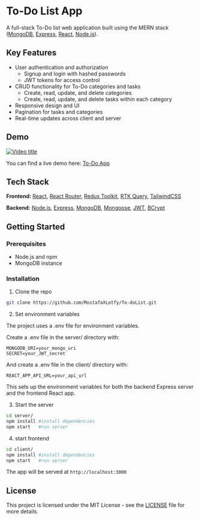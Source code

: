 # To-Do List App

A full-stack To-Do list web application built using the MERN stack ([MongoDB](https://www.mongodb.com/), [Express](https://expressjs.com/), [React](https://reactjs.org/), [Node.js](https://nodejs.org/en/)).

## Key Features

- User authentication and authorization
  - Signup and login with hashed passwords 
  - JWT tokens for access control
- CRUD functionality for To-Do categories and tasks
  - Create, read, update, and delete categories
  - Create, read, update, and delete tasks within each category
- Responsive design and UI
- Pagination for tasks and categories  
- Real-time updates across client and server

## Demo

[![Video title](http://img.youtube.com/vi/ZqOpGIhJKw8/0.jpg)](http://www.youtube.com/watch?v=ZqOpGIhJKw8)

You can find a live demo here: [To-Do App](https://to-do-list-delta-seven.vercel.app/)

## Tech Stack

**Frontend:** [React](https://reactjs.org/), [React Router](https://reactrouter.com/), [Redux Toolkit](https://redux-toolkit.js.org/), [RTK Query](https://redux-toolkit.js.org/rtk-query), [TailwindCSS](https://tailwindcss.com/)

**Backend:** [Node.js](https://nodejs.org/en/), [Express](https://expressjs.com/), [MongoDB](https://www.mongodb.com/), [Mongoose](https://mongoosejs.com/), [JWT](https://www.npmjs.com/package/jsonwebtoken), [BCrypt](https://www.npmjs.com/package/bcrypt)

## Getting Started

### Prerequisites

- Node.js and npm
- MongoDB instance 

### Installation

1. Clone the repo

```bash
git clone https://github.com/MostafaXLotfy/To-doList.git 
```


2. Set environment variables

The project uses a .env file for environment variables.

Create a .env file in the server/ directory with:

```
MONGODB_URI=your_mongo_uri
SECRET=your_JWT_secret
```

And create a .env file in the client/ directory with: 

```  
REACT_APP_API_URL=your_api_url
```

This sets up the environment variables for both the backend Express server and the frontend React app.

3. Start the server

```bash
cd server/
npm install #install dependencies
npm start   #run server
```
4. start frontend 
```bash
cd client/
npm install #install dependencies
npm start   #run server
```

The app will be served at `http://localhost:3000`

## License 

This project is licensed under the MIT License - see the [LICENSE](LICENSE) file for more details.
